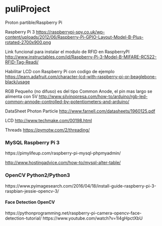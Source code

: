 # puliProject
Proton partible/Raspberry Pi

Raspberry Pi 3
https://raspberrypi-spy.co.uk/wp-content/uploads/2012/06/Raspberry-Pi-GPIO-Layout-Model-B-Plus-rotated-2700x900.png

Link funcional para instalar el modulo de RFID en RaspberryPI
http://www.instructables.com/id/Raspberry-Pi-3-Model-B-MIFARE-RC522-RFID-Tag-Readi/

Habilitar LCD con Raspberry Pi con codigo de ejemplo
https://learn.adafruit.com/character-lcd-with-raspberry-pi-or-beaglebone-black/usage

RGB Pequeño (no difuso) es del tipo Common Anode, el pin mas largo se alimenta con 5V
http://www.silvinopresa.com/how-to/arduino/rgb-led-common-annode-controlled-by-potentiometers-and-arduino/

DataSheet Photon Particle
http://www.farnell.com/datasheets/1960125.pdf

LCD
http://www.techmake.com/00198.html

Threads
https://pymotw.com/2/threading/

<h3> MySQL Raspberry Pi 3 </h3>
https://pimylifeup.com/raspberry-pi-mysql-phpmyadmin/

http://www.hostingadvice.com/how-to/mysql-alter-table/



<h3> OpenCV Python2/Python3 </h3> 
https://www.pyimagesearch.com/2016/04/18/install-guide-raspberry-pi-3-raspbian-jessie-opencv-3/

<h4> Face Detection OpenCV </h4>
https://pythonprogramming.net/raspberry-pi-camera-opencv-face-detection-tutorial/
https://www.youtube.com/watch?v=1I4gHpctXbU
